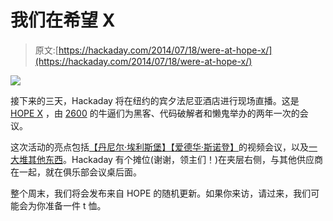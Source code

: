 # 我们在希望 X

> 原文:[https://hackaday.com/2014/07/18/were-at-hope-x/](https://hackaday.com/2014/07/18/were-at-hope-x/)

![](../Images/19489e55ccdf501d23e261e046806bb6.png)

接下来的三天，Hackaday 将在纽约的宾夕法尼亚酒店进行现场直播。这是 [HOPE X](http://xxx.xxxxxxxxxxxxxxxxxx.xxx/) ，由 [2600](http://www.2600.com/) 的牛逼们为黑客、代码破解者和懒鬼举办的两年一次的会议。

这次活动的亮点包括[【丹尼尔·埃利斯堡】](http://xxx.xxxxxxxxxxxxxxxxxx.xxx/schedule.html#keynoteadd)[【爱德华·斯诺登】](http://xxx.xxxxxxxxxxxxxxxxxx.xxx/schedule.html#aconversat)的视频会议，以及[一大堆其他东西](http://xxx.xxxxxxxxxxxxxxxxxx.xxx/schedule.html)。Hackaday 有个摊位(谢谢，领主们！)在夹层右侧，与其他供应商在一起，就在俱乐部会议桌后面。

整个周末，我们将会发布来自 HOPE 的随机更新。如果你来访，请过来，我们可能会为你准备一件 t 恤。
